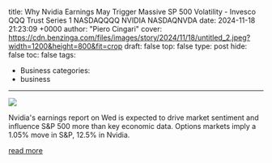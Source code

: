 title: Why Nvidia Earnings May Trigger Massive SP 500 Volatility - Invesco QQQ Trust Series 1 NASDAQQQQ NVIDIA NASDAQNVDA
date: 2024-11-18 21:23:09 +0000
author: "Piero Cingari"
cover: https://cdn.benzinga.com/files/images/story/2024/11/18/untitled_2.jpeg?width=1200&height=800&fit=crop
draft: false
top: false
type: post
hide: false
toc: false
tags:
  - Business
categories:
  - business
---

![](https://cdn.benzinga.com/files/images/story/2024/11/18/untitled_2.jpeg?width=1200&height=800&fit=crop)

Nvidia's earnings report on Wed is expected to drive market sentiment and influence S&P 500 more than key economic data. Options markets imply a 1.05% move in S&P, 12.5% in Nvidia.

[read more](https://www.benzinga.com/analyst-ratings/analyst-color/24/11/42048963/why-nvidia-earnings-may-trigger-massive-sp-500-volatility)
